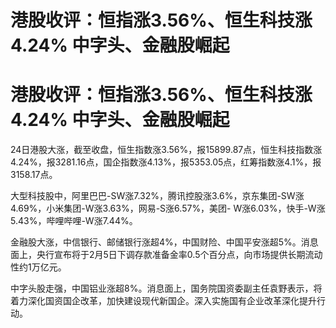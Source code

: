 # 港股收评：恒指涨3.56%、恒生科技涨4.24% 中字头、金融股崛起

# 港股收评：恒指涨3.56%、恒生科技涨4.24% 中字头、金融股崛起

24日港股大涨，截至收盘，恒生指数涨3.56%，报15899.87点，恒生科技指数涨4.24%，报3281.16点，国企指数涨4.13%，报5353.05点，红筹指数涨4.1%，报3158.17点。

大型科技股中，阿里巴巴-SW涨7.32%，腾讯控股涨3.6%，京东集团-SW涨4.69%，小米集团-W涨3.63%，网易-S涨6.57%，美团-
W涨6.03%，快手-W涨5.43%，哔哩哔哩-W涨7.44%。

金融股大涨，中信银行、邮储银行涨超4%，中国财险、中国平安涨超5%。消息面上，央行宣布将于2月5日下调存款准备金率0.5个百分点，向市场提供长期流动性约1万亿元。

中字头股走强，中国铝业涨超8%。消息面上，国务院国资委副主任袁野表示，将着力深化国资国企改革，加快建设现代新国企。深入实施国有企业改革深化提升行动。


